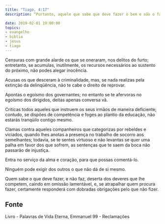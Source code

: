 ```yaml
---
title: "Tiago, 4:17"
description: “Portanto, aquele que sabe que deve fazer o bem e não o faz, nisso esta pecando”.

date: 2019-02-01 19:00:00
topics: 
- evangelho
- biblia
- jesus
- tiago
---
```


Censuras com grande alarde os que se oneraram, nos delitos do furto; entretanto, se
acumulas, inutilmente, os recursos necessários ao sustento do próximo, não podes alegar
inocência.

Acusas os que desceram à criminalidade, mas, se nada realizas pela extinção da
delinqüência, não te cabe o direito de reprovar.

Apontas o egoísmo dos governantes; no entanto se te afervoras no egoísmo dos dirigidos,
deitas apenas conversa vã.

Criticas todos aqueles que instruem os seus irmãos de maneira deficiente; contudo, se
dispões de competência e foges ao plantio da educação, não estarás tranqüilo contigo
mesmo.

Clamas contra aqueles companheiros que categorizas por rebeldes e viciados, quando
lhes anotas a presença no trabalho de socorro aos semelhantes; todavia, se te sentes
virtuoso e não levantas se quer uma palha em favor dos que sofrem, as sentenças que te
saem da boca não passarão de injustiça.

Entra no serviço da alma e coração, para que possas comentá-lo.

Ninguém pode exigir dos outros o que não dá de si mesmo.

Quem sabe o que deve fazer, e não faz, deserta dos deveres que lhe competem, caindo
em omissão lamentável, e, se atrapalhar quem procura fazer, certamente responderá com
dobradas obrigações pelo que não fizer.




## Fonte
Livro - Palavras de Vida Eterna, Emmanuel
99 - Reclamações
